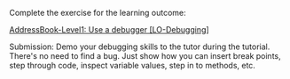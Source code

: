 Complete the exercise for the learning outcome:

[AddressBook-Level1: Use a debugger [LO-Debugging]](https://github.com/nus-cs2103-AY1617S2/addressbook-level1#use-a-debugger-lo-debugging)

Submission: Demo your debugging skills to the tutor during the tutorial. There's no need to find a bug. Just show how you can insert break points, step through code, inspect variable values, step in to methods, etc.